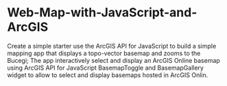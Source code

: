 # Web-Map-with-JavaScript-and-ArcGIS
Create a simple starter use the ArcGIS API for JavaScript to build a simple mapping app that displays a topo-vector basemap and zooms to the Bucegi;
The app  interactively select and display an ArcGIS Online basemap using ArcGIS API for JavaScript BasemapToggle and BasemapGallery widget to allow to select and display basemaps hosted in ArcGIS Onlin.
